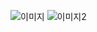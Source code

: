 ![이미지](https://media.discordapp.net/attachments/905797523363483659/1172766962523308112/-_-001_10.png?ex=6610dad8&is=65fe65d8&hm=5ac05d0e8c28a29eb44217aef5bab82935186765f521718036c1ea883d924451&=&format=webp&quality=lossless&width=840&height=473)
![이미지2](https://media.discordapp.net/attachments/905797523363483659/1172767449058381875/-_-001_11.png?ex=6610db4c&is=65fe664c&hm=03e05e2035c031fa5f434720a4b6cba480364bb9ae4f3a03dad4a955642fdbd7&=&format=webp&quality=lossless&width=840&height=473)

